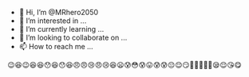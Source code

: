 - 👋 Hi, I’m @MRhero2050
- 👀 I’m interested in ...
- 🌱 I’m currently learning ...
- 💞️ I’m looking to collaborate on ...
- 📫 How to reach me ...

<!---
MRhero2050/MRhero2050 is a ✨ special ✨ repository because its `README.md` (this file) appears on your GitHub profile.
You can click the Preview link to take a look at your changes.
--->😉😆😉😆😆😯😆😯😆😠😠😢😠😢😆😦😰😳😰😛😰😰😔😌😏🙋🙆🙋🙅🙋😪😌😘😋
